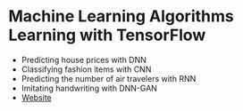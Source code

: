 # Machine Learning Algorithms Learning with TensorFlow

* Predicting house prices with DNN
* Classifying fashion items with CNN
* Predicting the number of air travelers with RNN
* Imitating handwriting with DNN-GAN
* [Website](https://e-koreatech.step.or.kr/page/lms/?m1=course%25&m2=course_detail%25&course_id=170399%25&filter_list=query%3Dtensorflow%26sort%3Dcreation_day%2FDESC%25&btn_mode=AlbumList%25)
